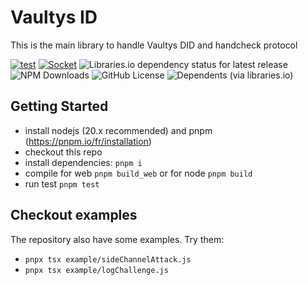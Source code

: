# Vaultys ID
This is the main library to handle Vaultys DID and handcheck protocol

[![test](https://github.com/vaultys/vaultysid/actions/workflows/test.yml/badge.svg)](https://github.com/vaultys/vaultysid/actions/workflows/test.yml)
[![Socket](https://socket.dev/api/badge/npm/package/@vaultys/id)](https://socket.dev/npm/package/@vaultys/id)
![Libraries.io dependency status for latest release](https://img.shields.io/librariesio/release/npm/%40vaultys%2Fid)
![NPM Downloads](https://img.shields.io/npm/dw/%40vaultys%2Fid)
![GitHub License](https://img.shields.io/github/license/vaultys/vaultysid)
![Dependents (via libraries.io)](https://img.shields.io/librariesio/dependents/npm/%40vaultys%2Fid)



## Getting Started
- install nodejs (20.x recommended) and pnpm (https://pnpm.io/fr/installation)
- checkout this repo
- install dependencies: `pnpm i`
- compile for web `pnpm build_web` or for node `pnpm build`
- run test `pnpm test`

## Checkout examples
The repository also have some examples. Try them:
- `pnpx tsx example/sideChannelAttack.js`
- `pnpx tsx example/logChallenge.js`
